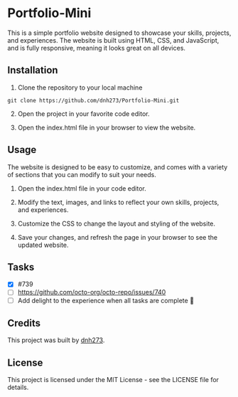# Portfolio-Mini

This is a simple portfolio website designed to showcase your skills, projects, and experiences. The website is built using HTML, CSS, and JavaScript, and is fully responsive, meaning it looks great on all devices.

## Installation
1. Clone the repository to your local machine
  ```
  git clone https://github.com/dnh273/Portfolio-Mini.git
  ```
  
2. Open the project in your favorite code editor.

3. Open the index.html file in your browser to view the website.

## Usage

The website is designed to be easy to customize, and comes with a variety of sections that you can modify to suit your needs.

1. Open the index.html file in your code editor.

2. Modify the text, images, and links to reflect your own skills, projects, and experiences.

3. Customize the CSS to change the layout and styling of the website.

4. Save your changes, and refresh the page in your browser to see the updated website.

## Tasks 

- [x] #739
- [ ] https://github.com/octo-org/octo-repo/issues/740
- [ ] Add delight to the experience when all tasks are complete :tada:

## Credits
This project was built by [dnh273](https://github.com/dnh273).

## License
This project is licensed under the MIT License - see the LICENSE file for details.
